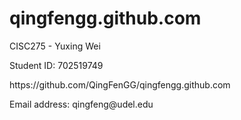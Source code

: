 # qingfengg.github.com
<p>
  CISC275 - Yuxing Wei
</p>
<p>
  Student ID: 702519749
</p>
<p>
  https://github.com/QingFenGG/qingfengg.github.com
</p>
<p>
  Email address: qingfeng@udel.edu
</p>
